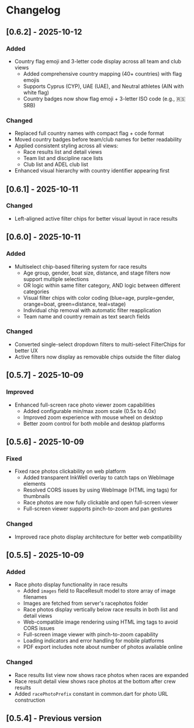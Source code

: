 # Changelog

## [0.6.2] - 2025-10-12

### Added
- Country flag emoji and 3-letter code display across all team and club views
  - Added comprehensive country mapping (40+ countries) with flag emojis
  - Supports Cyprus (CYP), UAE (UAE), and Neutral athletes (AIN with white flag)
  - Country badges now show flag emoji + 3-letter ISO code (e.g., 🇷🇸 SRB)

### Changed
- Replaced full country names with compact flag + code format
- Moved country badges before team/club names for better readability
- Applied consistent styling across all views:
  - Race results list and detail views
  - Team list and discipline race lists
  - Club list and ADEL club list
- Enhanced visual hierarchy with country identifier appearing first

## [0.6.1] - 2025-10-11

### Changed
- Left-aligned active filter chips for better visual layout in race results

## [0.6.0] - 2025-10-11

### Added
- Multiselect chip-based filtering system for race results
  - Age group, gender, boat size, distance, and stage filters now support multiple selections
  - OR logic within same filter category, AND logic between different categories
  - Visual filter chips with color coding (blue=age, purple=gender, orange=boat, green=distance, teal=stage)
  - Individual chip removal with automatic filter reapplication
  - Team name and country remain as text search fields

### Changed
- Converted single-select dropdown filters to multi-select FilterChips for better UX
- Active filters now display as removable chips outside the filter dialog

## [0.5.7] - 2025-10-09

### Improved
- Enhanced full-screen race photo viewer zoom capabilities
  - Added configurable min/max zoom scale (0.5x to 4.0x)
  - Improved zoom experience with mouse wheel on desktop
  - Better zoom control for both mobile and desktop platforms

## [0.5.6] - 2025-10-09

### Fixed
- Fixed race photos clickability on web platform
  - Added transparent InkWell overlay to catch taps on WebImage elements
  - Resolved CORS issues by using WebImage (HTML img tags) for thumbnails
  - Race photos are now fully clickable and open full-screen viewer
  - Full-screen viewer supports pinch-to-zoom and pan gestures

### Changed
- Improved race photo display architecture for better web compatibility

## [0.5.5] - 2025-10-09

### Added
- Race photo display functionality in race results
  - Added `images` field to RaceResult model to store array of image filenames
  - Images are fetched from server's racephotos folder
  - Race photos display vertically below race results in both list and detail views
  - Web-compatible image rendering using HTML img tags to avoid CORS issues
  - Full-screen image viewer with pinch-to-zoom capability
  - Loading indicators and error handling for mobile platforms
  - PDF export includes note about number of photos available online

### Changed
- Race results list view now shows race photos when races are expanded
- Race result detail view shows race photos at the bottom after crew results
- Added `racePhotoPrefix` constant in common.dart for photo URL construction

## [0.5.4] - Previous version

